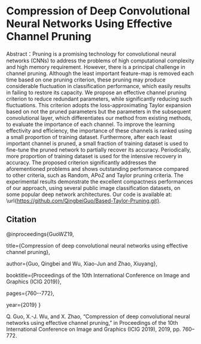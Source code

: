 Compression of Deep Convolutional Neural Networks Using Effective Channel Pruning
======

Abstract：Pruning is a promising technology for convolutional neural networks (CNNs) to address the problems of high computational complexity and high memory requirement. However, there is a principal challenge in channel pruning. Although the least important feature-map is removed each time based on one pruning criterion, these pruning may produce considerable fluctuation in classification performance, which easily results in failing to restore its capacity. We propose an effective channel pruning criterion to reduce redundant parameters, while significantly reducing such fluctuations. This criterion adopts the loss-approximating Taylor expansion based on not the pruned parameters but the parameters in the subsequent convolutional layer, which differentiates our method from existing methods, to evaluate the importance of each channel. To improve the learning effectivity and efficiency, the importance of these channels is ranked using a small proportion of training dataset. Furthermore, after each least important channel is pruned, a small fraction of training dataset is used to fine-tune the pruned network to partially recover its accuracy. Periodically, more proportion of training dataset is used for the intensive recovery in accuracy. The proposed criterion significantly addresses the aforementioned problems and shows outstanding performance compared to other criteria, such as Random, APoZ and Taylor pruning criteria. The experimental results demonstrate the excellent compactness performances of our approach, using several public image classification datasets, on some popular deep network architectures. Our code is available at: \url{https://github.com/QingbeiGuo/Based-Taylor-Pruning.git}.

## Citation
@inproceedings{GuoWZ19,

  title={Compression of deep convolutional neural networks using effective channel pruning},

  author={Guo, Qingbei and Wu, Xiao-Jun and Zhao, Xiuyang},

  booktitle={Proceedings of the 10th International Conference on Image and Graphics (ICIG 2019)},

  pages={760--772},

  year={2019}
}

Q. Guo, X.-J. Wu, and X. Zhao, “Compression of deep convolutional neural networks using effective channel pruning,” in Proceedings of the 10th International Conference on Image and Graphics (ICIG 2019), 2019, pp. 760–772.
